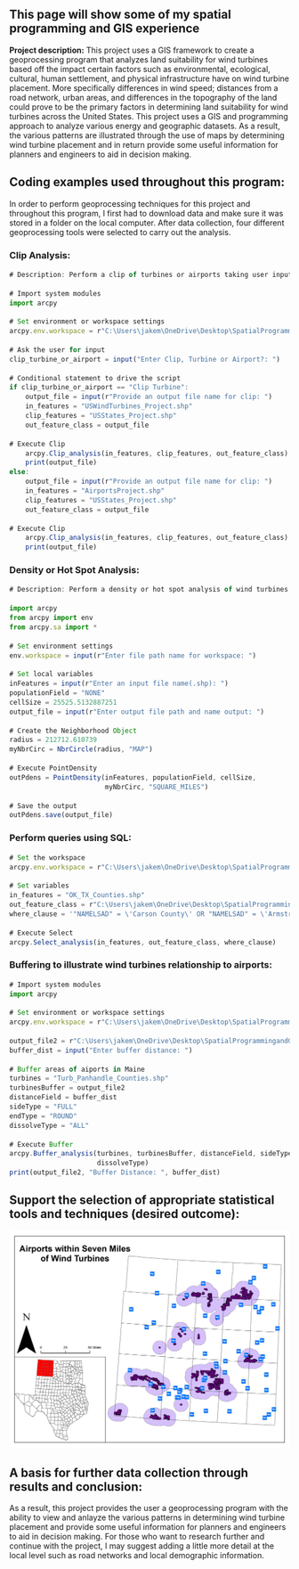## This page will show some of my spatial programming and GIS experience

**Project description:** This project uses a GIS framework to create a geoprocessing program that analyzes land suitability for wind turbines based off the impact certain factors such as environmental, ecological, cultural, human settlement, and physical infrastructure have on wind turbine placement. More specifically differences in wind speed; distances from a road network, urban areas, and differences in the topography of the land could prove to be the primary factors in determining land suitability for wind turbines across the United States. This project uses a GIS and programming approach to analyze various energy and geographic datasets. As a result, the various patterns are illustrated through the use of maps by determining wind turbine placement and in return provide some useful information for planners and engineers to aid in decision making.

## Coding examples used throughout this program:

In order to perform geoprocessing techniques for this project and throughout this program, I first had to download data and make sure it was stored in a folder on the local computer. After data collection, four different geoprocessing tools were selected to carry out the analysis.

### Clip Analysis:

```javascript
# Description: Perform a clip of turbines or airports taking user input

# Import system modules 
import arcpy

# Set environment or workspace settings
arcpy.env.workspace = r"C:\Users\jakem\OneDrive\Desktop\SpatialProgrammingandGIS\TermProject\TestData\All_Data"

# Ask the user for input
clip_turbine_or_airport = input("Enter Clip, Turbine or Airport?: ")

# Conditional statement to drive the script
if clip_turbine_or_airport == "Clip Turbine":
    output_file = input(r"Provide an output file name for clip: ")
    in_features = "USWindTurbines_Project.shp"
    clip_features = "USStates_Project.shp"
    out_feature_class = output_file

# Execute Clip
    arcpy.Clip_analysis(in_features, clip_features, out_feature_class)
    print(output_file)
else:
    output_file = input(r"Provide an output file name for clip: ")
    in_features = "AirportsProject.shp"
    clip_features = "USStates_Project.shp"
    out_feature_class = output_file

# Execute Clip
    arcpy.Clip_analysis(in_features, clip_features, out_feature_class)
    print(output_file)
```

### Density or Hot Spot Analysis:

```javascript
# Description: Perform a density or hot spot analysis of wind turbines throughout the U.S. taking user input.

import arcpy
from arcpy import env
from arcpy.sa import *

# Set environment settings
env.workspace = input(r"Enter file path name for workspace: ")

# Set local variables
inFeatures = input(r"Enter an input file name(.shp): ")
populationField = "NONE"
cellSize = 25525.5132887251
output_file = input(r"Enter output file path and name output: ")

# Create the Neighborhood Object
radius = 212712.610739
myNbrCirc = NbrCircle(radius, "MAP")

# Execute PointDensity
outPdens = PointDensity(inFeatures, populationField, cellSize, 
                        myNbrCirc, "SQUARE_MILES")

# Save the output 
outPdens.save(output_file)
```

### Perform queries using SQL:

```javascript
# Set the workspace
arcpy.env.workspace = r"C:\Users\jakem\OneDrive\Desktop\SpatialProgrammingandGIS\TermProject\TestData\Term_Project_Outputs"

# Set variables
in_features = "OK_TX_Counties.shp"
out_feature_class = r"C:\Users\jakem\OneDrive\Desktop\SpatialProgrammingandGIS\TermProject\TestData\Term_Project_Outputs\Panhandle_Counties_Poly.shp"
where_clause = '"NAMELSAD" = \'Carson County\' OR "NAMELSAD" = \'Armstrong County\' OR "NAMELSAD" = \'Ochiltree County\' OR "NAMELSAD" = \'Oldham County\' OR "NAMELSAD" = \'Randall County\' OR "NAMELSAD" = \'Hemphill County\' OR "NAMELSAD" = \'Potter County\' OR "NAMELSAD" = \'Lipscomb County\' OR "NAMELSAD" = \'Collingsworth County\' OR "NAMELSAD" = \'Gray County\' OR "NAMELSAD" = \'Gray County\' OR "NAMELSAD" = \'Donley County\' OR "NAMELSAD" = \'Dallam County\' OR "NAMELSAD" = \'Deaf Smith County\' OR "NAMELSAD" = \'Hansford County\' OR "NAMELSAD" = \'Beaver County\' OR "NAMELSAD" = \'Sherman County\' OR "NAMELSAD" = \'Hutchinson County\' OR "NAMELSAD" = \'Texas County\' OR "NAMELSAD" = \'Roberts County\' OR "NAMELSAD" = \'Wheeler County\' OR "NAMELSAD" = \'Moore County\' OR "NAMELSAD" = \'Cimarron County\' OR "NAMELSAD" = \'Hartley County\''

# Execute Select
arcpy.Select_analysis(in_features, out_feature_class, where_clause)
```

### Buffering to illustrate wind turbines relationship to airports:

```javascript
# Import system modules 
import arcpy

# Set environment or workspace settings
arcpy.env.workspace = r"C:\Users\jakem\OneDrive\Desktop\SpatialProgrammingandGIS\TermProject\TestData\Term_Project_Outputs"

output_file2 = r"C:\Users\jakem\OneDrive\Desktop\SpatialProgrammingandGIS\TermProject\TestData\Term_Project_Outputs\TurbBuffer"
buffer_dist = input("Enter buffer distance: ")

# Buffer areas of aiports in Maine
turbines = "Turb_Panhandle_Counties.shp"
turbinesBuffer = output_file2
distanceField = buffer_dist
sideType = "FULL"
endType = "ROUND"
dissolveType = "ALL"

# Execute Buffer
arcpy.Buffer_analysis(turbines, turbinesBuffer, distanceField, sideType, endType, 
                      dissolveType)
print(output_file2, "Buffer Distance: ", buffer_dist)
```

## Support the selection of appropriate statistical tools and techniques (desired outcome):

<img src="/images/Buffer_Airport_Turbine_ArcMap.jpg">

## A basis for further data collection through results and conclusion:

As a result, this project provides the user a geoprocessing program with the ability to view and anlayze the various patterns in determining wind turbine placement and provide some useful information for planners and engineers to aid in decision making. For those who want to research further and continue with the project, I may suggest adding a little more detail at the local level such as road networks and local demographic information.

